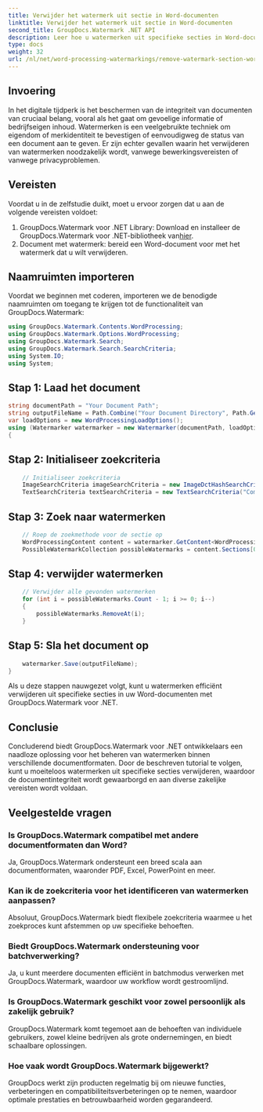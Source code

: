 ```yaml
---
title: Verwijder het watermerk uit sectie in Word-documenten
linktitle: Verwijder het watermerk uit sectie in Word-documenten
second_title: GroupDocs.Watermark .NET API
description: Leer hoe u watermerken uit specifieke secties in Word-documenten verwijdert met GroupDocs.Watermark voor .NET. Uitgebreide tutorial beschikbaar hier.
type: docs
weight: 32
url: /nl/net/word-processing-watermarkings/remove-watermark-section-word-docs/
---
```

## Invoering
In het digitale tijdperk is het beschermen van de integriteit van documenten van cruciaal belang, vooral als het gaat om gevoelige informatie of bedrijfseigen inhoud. Watermerken is een veelgebruikte techniek om eigendom of merkidentiteit te bevestigen of eenvoudigweg de status van een document aan te geven. Er zijn echter gevallen waarin het verwijderen van watermerken noodzakelijk wordt, vanwege bewerkingsvereisten of vanwege privacyproblemen.
## Vereisten
Voordat u in de zelfstudie duikt, moet u ervoor zorgen dat u aan de volgende vereisten voldoet:
1.  GroupDocs.Watermark voor .NET Library: Download en installeer de GroupDocs.Watermark voor .NET-bibliotheek van[hier](https://releases.groupdocs.com/Watermark/net/).
2. Document met watermerk: bereid een Word-document voor met het watermerk dat u wilt verwijderen.

## Naamruimten importeren
Voordat we beginnen met coderen, importeren we de benodigde naamruimten om toegang te krijgen tot de functionaliteit van GroupDocs.Watermark:
```csharp
using GroupDocs.Watermark.Contents.WordProcessing;
using GroupDocs.Watermark.Options.WordProcessing;
using GroupDocs.Watermark.Search;
using GroupDocs.Watermark.Search.SearchCriteria;
using System.IO;
using System;
```
## Stap 1: Laad het document
```csharp
string documentPath = "Your Document Path";
string outputFileName = Path.Combine("Your Document Directory", Path.GetFileName(documentPath));
var loadOptions = new WordProcessingLoadOptions();
using (Watermarker watermarker = new Watermarker(documentPath, loadOptions))
{
```
## Stap 2: Initialiseer zoekcriteria
```csharp
    // Initialiseer zoekcriteria
    ImageSearchCriteria imageSearchCriteria = new ImageDctHashSearchCriteria(Constants.LogoPng);
    TextSearchCriteria textSearchCriteria = new TextSearchCriteria("Company Name");
```
## Stap 3: Zoek naar watermerken
```csharp
    // Roep de zoekmethode voor de sectie op
    WordProcessingContent content = watermarker.GetContent<WordProcessingContent>();
    PossibleWatermarkCollection possibleWatermarks = content.Sections[0].Search(textSearchCriteria.Or(imageSearchCriteria));
```
## Stap 4: verwijder watermerken
```csharp
    // Verwijder alle gevonden watermerken
    for (int i = possibleWatermarks.Count - 1; i >= 0; i--)
    {
        possibleWatermarks.RemoveAt(i);
    }
```
## Stap 5: Sla het document op
```csharp
    watermarker.Save(outputFileName);
}
```
Als u deze stappen nauwgezet volgt, kunt u watermerken efficiënt verwijderen uit specifieke secties in uw Word-documenten met GroupDocs.Watermark voor .NET.

## Conclusie
Concluderend biedt GroupDocs.Watermark voor .NET ontwikkelaars een naadloze oplossing voor het beheren van watermerken binnen verschillende documentformaten. Door de beschreven tutorial te volgen, kunt u moeiteloos watermerken uit specifieke secties verwijderen, waardoor de documentintegriteit wordt gewaarborgd en aan diverse zakelijke vereisten wordt voldaan.
## Veelgestelde vragen
### Is GroupDocs.Watermark compatibel met andere documentformaten dan Word?
Ja, GroupDocs.Watermark ondersteunt een breed scala aan documentformaten, waaronder PDF, Excel, PowerPoint en meer.
### Kan ik de zoekcriteria voor het identificeren van watermerken aanpassen?
Absoluut, GroupDocs.Watermark biedt flexibele zoekcriteria waarmee u het zoekproces kunt afstemmen op uw specifieke behoeften.
### Biedt GroupDocs.Watermark ondersteuning voor batchverwerking?
Ja, u kunt meerdere documenten efficiënt in batchmodus verwerken met GroupDocs.Watermark, waardoor uw workflow wordt gestroomlijnd.
### Is GroupDocs.Watermark geschikt voor zowel persoonlijk als zakelijk gebruik?
GroupDocs.Watermark komt tegemoet aan de behoeften van individuele gebruikers, zowel kleine bedrijven als grote ondernemingen, en biedt schaalbare oplossingen.
### Hoe vaak wordt GroupDocs.Watermark bijgewerkt?
GroupDocs werkt zijn producten regelmatig bij om nieuwe functies, verbeteringen en compatibiliteitsverbeteringen op te nemen, waardoor optimale prestaties en betrouwbaarheid worden gegarandeerd.